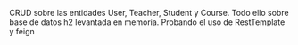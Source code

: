 CRUD sobre las entidades User, Teacher, Student y Course. Todo ello sobre base de datos h2 levantada en memoria.
Probando el uso de RestTemplate y feign
